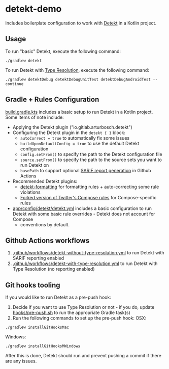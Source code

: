 # detekt-demo

Includes boilerplate configuration to work with [Detekt](https://detekt.dev/) in a Kotlin project.

## Usage

To run "basic" Detekt, execute the following command:

```shell
./gradlew detekt
```

To run Detekt with [Type Resolution](https://detekt.dev/docs/gettingstarted/type-resolution),
execute the following command:

```shell
./gradlew detektDebug detektDebugUnitTest detektDebugAndroidTest --continue
```

## Gradle + Rules Configuration

[build.gradle.kts](app/build.gradle.kts) includes a basic setup to run Detekt in a Kotlin project.
Some items of note include:

- Applying the Detekt plugin ("io.gitlab.arturbosch.detekt")
- Configuring the Detekt plugin in the `detekt { }` block:
    - `autoCorrect = true` to automatically fix some issues
    - `buildUponDefaultConfig = true` to use the default Detekt configuration
    - `config.setFrom()` to specify the path to the Detekt configuration file
    - `source.setFrom()` to specify the path to the source sets you want to run Detekt on
    - `basePath` to support
      optional [SARIF report generation](https://detekt.dev/docs/introduction/reporting#integration-with-github-code-scanning)
      in Github Actions
- Recommended Detekt plugins:
    - [detekt-formatting](https://detekt.dev/docs/rules/formatting) for formatting rules +
      auto-correcting some rule violations
    - [Forked version of Twitter's Compose rules](https://github.com/mrmans0n/compose-rules) for
      Compose-specific rules
- [app/config/detekt/detekt.yml](app/config/detekt/detekt.yml) includes a basic configuration to run
  Detekt with some basic rule overrides - Detekt does not account for Compose
    * conventions by default.

## Github Actions workflows

1. [.github/workflows/detekt-without-type-resolution.yml](.github/workflows/detekt-without-type-resolution.yml)
   to run Detekt with SARIF reporting enabled
2. [.github/workflows/detekt-with-type-resolution.yml](.github/workflows/detekt-with-type-resolution.yml)
   to run Detekt with Type Resolution (no reporting enabled)

## Git hooks tooling

If you would like to run Detekt as a pre-push hook:

1. Decide if you want to use Type Resolution or not - if you do, update [hooks/pre-push.sh](hooks/pre-push.sh)
   to run the appropriate Gradle task(s)
2. Run the following commands to set up the pre-push hook:
OSX:
```shell
./gradlew installGitHooksMac
```

Windows:
```shell
./gradlew installGitHooksMWindows
```

After this is done, Detekt should run and prevent pushing a commit if there are any issues.
